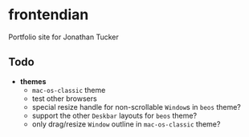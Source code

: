 # frontendian

Portfolio site for Jonathan Tucker

## Todo

- **themes**
  - `mac-os-classic` theme
  - test other browsers
  - special resize handle for non-scrollable `Window`s in `beos` theme?
  - support the other `Deskbar` layouts for `beos` theme?
  - only drag/resize `Window` outline in `mac-os-classic` theme?
